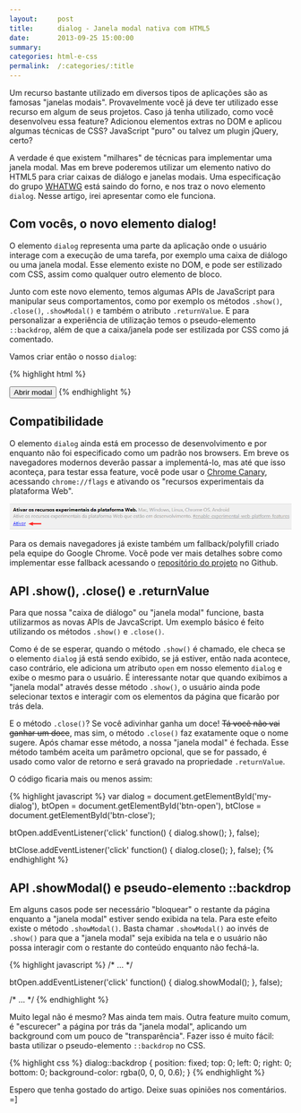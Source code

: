 ```yaml
---
layout:     post
title:      dialog - Janela modal nativa com HTML5
date:       2013-09-25 15:00:00
summary:
categories: html-e-css
permalink:  /:categories/:title
---
```


Um recurso bastante utilizado em diversos tipos de aplicações são as famosas "janelas modais". Provavelmente você já deve ter utilizado esse recurso em algum de seus projetos. Caso já tenha utilizado, como você desenvolveu essa feature? Adicionou elementos extras no DOM e aplicou algumas técnicas de CSS? JavaScript "puro" ou talvez um plugin jQuery, certo?

A verdade é que existem "milhares" de técnicas para implementar uma janela modal. Mas em breve poderemos utilizar um elemento nativo do HTML5 para criar caixas de diálogo e janelas modais. Uma especificação do grupo <a href="http://www.whatwg.org/" target="_blank">WHATWG</a> está saindo do forno, e nos traz o novo elemento `dialog`. Nesse artigo, irei apresentar como ele funciona.

## Com vocês, o novo elemento dialog!

O elemento `dialog` representa uma parte da aplicação onde o usuário interage com a execução de uma tarefa, por exemplo uma caixa de diálogo ou uma janela modal. Esse elemento existe no DOM, e pode ser estilizado com CSS, assim como qualquer outro elemento de bloco.

Junto com este novo elemento, temos algumas APIs de JavaScript para manipular seus comportamentos, como por exemplo os métodos `.show()`, `.close()`, `.showModal()` e também o atributo `.returnValue`. E para personalizar a experiência de utilização temos o pseudo-elemento `::backdrop`, além de que a caixa/janela pode ser estilizada por CSS como já comentado.

Vamos criar então o nosso `dialog`:

{% highlight html %}
<dialog>
    <h3>Caixa de dialogo simples</h3>
    <p>Lorem ipsum dolor sit amet consectetur.</p>
    <button>Fechar</button>
</dialog>
<button>Abrir modal</button>
{% endhighlight %}

## Compatibilidade

O elemento `dialog` ainda está em processo de desenvolvimento e por enquanto não foi especificado como um padrão nos browsers. Em breve os navegadores modernos deverão passar a implementá-lo, mas até que isso aconteça, para testar essa feature, você pode usar o <a href="https://www.google.com/intl/pt-BR/chrome/browser/canary.html" target="_blank">Chrome Canary</a>, acessando `chrome://flags` e ativando os "recursos experimentais da plataforma Web".

![](/images/ativar-flag-experimental-web-platform.jpg)

Para os demais navegadores já existe também um fallback/polyfill criado pela equipe do Google Chrome. Você pode ver mais detalhes sobre como implementar esse fallback acessando o <a href="https://github.com/GoogleChrome/dialog-polyfill">repositório do projeto</a> no Github.

## API .show(), .close() e .returnValue

Para que nossa "caixa de diálogo" ou "janela modal" funcione, basta utilizarmos as novas APIs de JavcaScript. Um exemplo básico é feito utilizando os métodos `.show()` e `.close()`.

Como é de se esperar, quando o método `.show()` é chamado, ele checa se o elemento `dialog` já está sendo exibido, se já estiver, então nada acontece, caso contrário, ele adiciona um atributo `open` em nosso elemento `dialog` e exibe o mesmo para o usuário. É interessante notar que quando exibimos a "janela modal" através desse método `.show()`, o usuário ainda pode selecionar textos e interagir com os elementos da página que ficarão por trás dela.

E o método `.close()`? Se você adivinhar ganha um doce! <del>Tá você não vai ganhar um doce</del>, mas sim, o método `.close()` faz exatamente oque o nome sugere. Após chamar esse método, a nossa "janela modal" é fechada. Esse método também aceita um parâmetro opcional, que se for passado, é usado como valor de retorno e será gravado na propriedade `.returnValue`.

O código ficaria mais ou menos assim:

{% highlight javascript %}
var dialog = document.getElementById('my-dialog'),
    btOpen = document.getElementById('btn-open'),
    btClose = document.getElementById('btn-close');

btOpen.addEventListener('click' function() {
    dialog.show();
}, false);

btClose.addEventListener('click' function() {
    dialog.close();
}, false);
{% endhighlight %}

## API .showModal() e pseudo-elemento ::backdrop

Em alguns casos pode ser necessário "bloquear" o restante da página enquanto a "janela modal" estiver sendo exibida na tela. Para este efeito existe o método `.showModal()`. Basta chamar `.showModal()` ao invés de `.show()` para que a "janela modal" seja exibida na tela e o usuário não possa interagir com o restante do conteúdo enquanto não fechá-la.

{% highlight javascript %}
/* ... */

btOpen.addEventListener('click' function() {
    dialog.showModal();
}, false);

/* ... */
{% endhighlight %}

Muito legal não é mesmo? Mas ainda tem mais. Outra feature muito comum, é "escurecer" a página por trás da "janela modal", aplicando um background com um pouco de "transparência". Fazer isso é muito fácil: basta utilizar o pseudo-elemento `::backdrop` no CSS.

{% highlight css %}
dialog::backdrop {
  position: fixed;
  top: 0;
  left: 0;
  right: 0;
  bottom: 0;
  background-color: rgba(0, 0, 0, 0.6);
}
{% endhighlight %}

Espero que tenha gostado do artigo. Deixe suas opiniões nos comentários. =]
